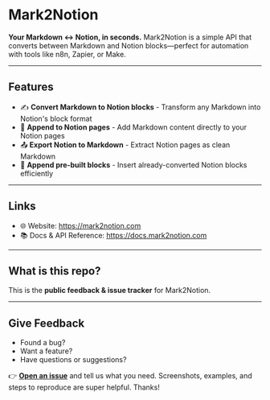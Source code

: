# Mark2Notion

**Your Markdown ↔ Notion, in seconds.** Mark2Notion is a simple API that converts between Markdown and Notion blocks—perfect for automation with tools like n8n, Zapier, or Make.

---

## Features

- ✍️ **Convert Markdown to Notion blocks** - Transform any Markdown into Notion's block format
- 📝 **Append to Notion pages** - Add Markdown content directly to your Notion pages
- 📤 **Export Notion to Markdown** - Extract Notion pages as clean Markdown
- 🔧 **Append pre-built blocks** - Insert already-converted Notion blocks efficiently

---

## Links
- 🌐 Website: https://mark2notion.com  
- 📚 Docs & API Reference: https://docs.mark2notion.com

---

## What is this repo?
This is the **public feedback & issue tracker** for Mark2Notion.

---

## Give Feedback
- Found a bug?  
- Want a feature?  
- Have questions or suggestions?

👉 **[Open an issue](../../issues/new)** and tell us what you need. Screenshots, examples, and steps to reproduce are super helpful. Thanks!
